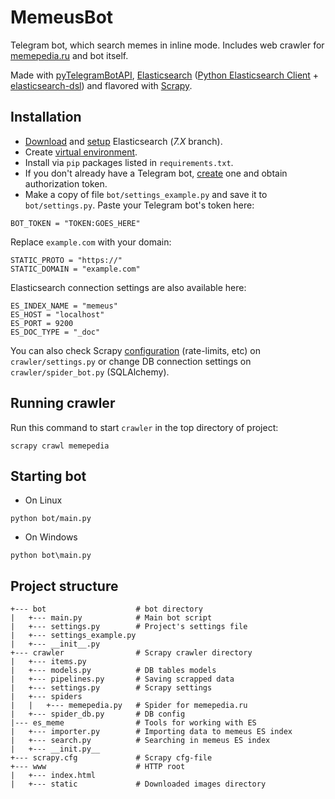 # MemeusBot 

Telegram bot, which search memes in inline mode. Includes web crawler for [memepedia.ru](https://memepedia.ru) and bot itself.

Made with [pyTelegramBotAPI](https://github.com/eternnoir/pyTelegramBotAPI), [Elasticsearch](https://www.elastic.co/) ([Python Elasticsearch Client](https://elasticsearch-py.readthedocs.io/) + [elasticsearch-dsl](https://elasticsearch-dsl.readthedocs.io/)) and flavored with [Scrapy](https://scrapy.org/).

## Installation
* [Download](https://www.elastic.co/downloads/elasticsearch) and [setup](https://www.elastic.co/downloads/elasticsearch#installation-steps) Elasticsearch (*7.X* branch).
* Create [virtual environment](https://docs.python.org/3/tutorial/venv.html).
* Install via ``pip`` packages listed in ``requirements.txt``.
* If you don't already have a Telegram bot, [create](https://core.telegram.org/bots#6-botfather) one and obtain authorization token.
* Make a copy of file ``bot/settings_example.py`` and save it to ``bot/settings.py``. Paste your Telegram bot's token here: 

```
BOT_TOKEN = "TOKEN:GOES_HERE"
```

Replace ``example.com`` with your domain:

```
STATIC_PROTO = "https://"
STATIC_DOMAIN = "example.com"
```

Elasticsearch connection settings are also available here:

```
ES_INDEX_NAME = "memeus"
ES_HOST = "localhost"
ES_PORT = 9200
ES_DOC_TYPE = "_doc"
```

You can also check Scrapy [configuration](https://docs.scrapy.org/en/latest/topics/settings.html) (rate-limits, etc) on ``crawler/settings.py`` or change DB connection settings on ``crawler/spider_bot.py`` (SQLAlchemy).

## Running crawler
Run this command to start ``crawler`` in the top directory of project:
```
scrapy crawl memepedia
```

## Starting bot
* On Linux
```
python bot/main.py
```
* On Windows
```
python bot\main.py
```

## Project structure
```
+--- bot                    # bot directory
|   +--- main.py            # Main bot script
|   +--- settings.py        # Project's settings file
|   +--- settings_example.py
|   +--- __init__.py
+--- crawler                # Scrapy crawler directory
|   +--- items.py 
|   +--- models.py          # DB tables models
|   +--- pipelines.py       # Saving scrapped data
|   +--- settings.py        # Scrapy settings
|   +--- spiders
|   |   +--- memepedia.py   # Spider for memepedia.ru
|   +--- spider_db.py       # DB config
|--- es_meme                # Tools for working with ES
|   +--- importer.py        # Importing data to memeus ES index
|   +--- search.py          # Searching in memeus ES index
|   +--- __init.py__
+--- scrapy.cfg             # Scrapy cfg-file
+--- www                    # HTTP root
|   +--- index.html
|   +--- static             # Downloaded images directory
```